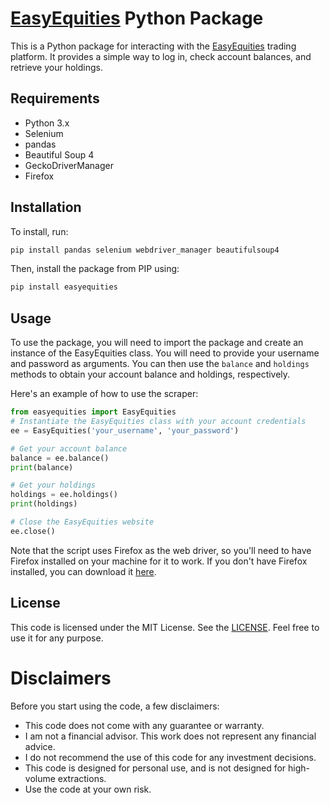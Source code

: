# [EasyEquities](https://www.easyequities.co.za/) Python Package
This is a Python package for interacting with the [EasyEquities](https://www.easyequities.co.za/) trading platform. It provides a simple way to log in, check account balances, and retrieve your holdings.

## Requirements
- Python 3.x
- Selenium
- pandas
- Beautiful Soup 4
- GeckoDriverManager
- Firefox

## Installation
To install, run:
```bash
pip install pandas selenium webdriver_manager beautifulsoup4
```
Then, install the package from PIP using:
```bash
pip install easyequities
```

## Usage
To use the package, you will need to import the package and create an instance of the EasyEquities class. You will need to provide your username and password as arguments. You can then use the `balance` and `holdings` methods to obtain your account balance and holdings, respectively. 

Here's an example of how to use the scraper:
```python
from easyequities import EasyEquities
# Instantiate the EasyEquities class with your account credentials
ee = EasyEquities('your_username', 'your_password')

# Get your account balance
balance = ee.balance()
print(balance)

# Get your holdings
holdings = ee.holdings()
print(holdings)

# Close the EasyEquities website
ee.close()
```

Note that the script uses Firefox as the web driver, so you'll need to have Firefox installed on your machine for it to work. If you don't have Firefox installed, you can download it [here](https://www.mozilla.org/en-US/firefox/new/).

## License
This code is licensed under the MIT License. See the [LICENSE](https://github.com/kloniphani/EasyEquities/blob/main/LICENSE). Feel free to use it for any purpose.

# Disclaimers
Before you start using the code, a few disclaimers:
- This code does not come with any guarantee or warranty.
- I am not a financial advisor. This work does not represent any financial advice.
- I do not recommend the use of this code for any investment decisions.
- This code is designed for personal use, and is not designed for high-volume extractions.
- Use the code at your own risk.